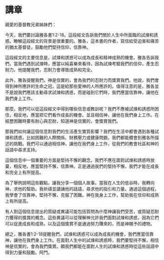 # 講章

親愛的基督教兄弟姊妹們：

今天，我們要討論雅各書1:2-18。這段經文告訴我們關於人生中所面臨的試煉和誘惑。瞭解這段經文的背景是很重要的。雅各，這本書的作者，寫信給受迫害和痛苦的猶太基督徒，鼓勵他們堅持信仰，信靠神。

這段經文的主要信息是，試煉和誘惑可以成為成長和精神成熟的機會。雅各告訴我們，當我們遇到試煉時，應當以純喜樂來看待，因為試煉考驗我們的信仰，產生忍耐力。他提醒我們，忍耐力會導致成熟和完全。

此外，雅各提醒我們，神是信實的，會為我們的忍耐力而獎賞我們。他說，我們會得到神所應許的生命之冠，這是給那些愛神的人所應許的。值得注意的是，雅各並不是說我們應該主動尋求試煉和誘惑，而是碰到它們時，我們應當信靠神，讓他在我們身上工作。

那麼，我們可以從這段經文中得到哪些信息或教訓呢？我們不應被試煉和誘惑所困住，相反地，應當把它們看作成長的機會。並且相信神，讓他在我們身上工作。在經歷困難時要有耐心與忍耐，知道神是信實的，會獎賞我們。

那我們如何讓這個信息對我們的生活產生實質影響？我們在生活中都會遇到各種試煉和誘惑，比如困難的人際關係、財務壓力或健康問題，我們都能體會到雅各所描述的挑戰。我們可以通過相信神，讓他在我們身上工作，從我們的教會社區和神的話語中尋求支持。

這個信息中一個重要的方面是堅持不懈的觀念。我們不應在面對試煉和誘惑時放棄，相反地，應當堅持不懈，信靠神。正是通過我們的堅持不懈，我們才能在成長和完全上有所提高。

為了舉例說明這些觀點，讓我分享一個個人故事。當我在人生的低谷時，我轉向神，求他的幫助。我祈禱並讀誦他的話語，尋求他的指引和力量。通過這個過程，我學會了信靠神，堅持不懈，克服了困難。神在我身上工作，幫助我在信仰和成熟上有所提高。

有人對這個信息提出的質疑或異議可能包括質問為什麼神讓我們受苦，或質疑忍耐力獲得的獎賞的概念。這些異議可以從理解神允許我們面對試煉和誘惑，因為它們可以促進成長和成熟，以及這個獎賞不是通過努力賺來的，而是神賜予的禮物。

總之，雅各書1:2-18提醒我們，試煉和誘惑可以成為成長的機會，我們應當信靠神，讓他在我們身上工作。在面對人生中的試煉和誘惑時，我們要堅持不懈，相信神是信實的，會為我們獎賞。願我們都能在面對人生的試煉和誘惑時從這些話語中得到力量和鼓勵。阿門。